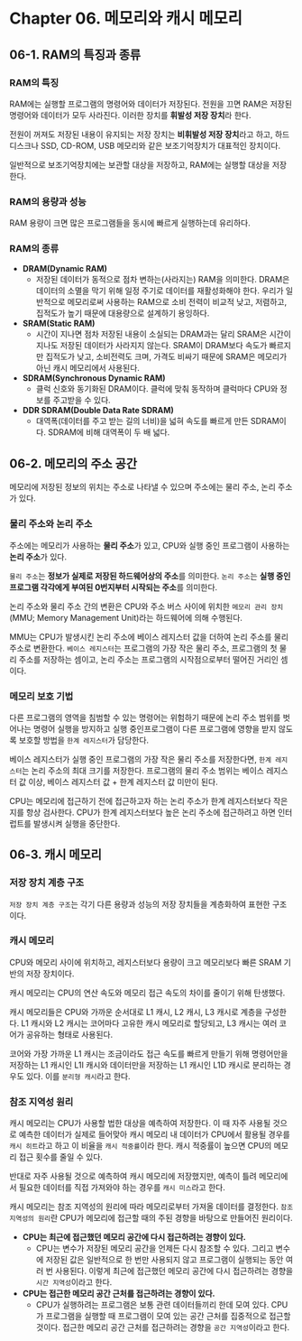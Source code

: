 # Chapter 06. 메모리와 캐시 메모리

## 06-1. RAM의 특징과 종류

### RAM의 특징

RAM에는 실행할 프로그램의 명령어와 데이터가 저장된다. 전원을 끄면 RAM은 저장된 명령어와 데이터가 모두 사라진다. 이러한 장치를 **휘발성 저장 장치**라 한다.

전원이 꺼져도 저장된 내용이 유지되는 저장 장치는 **비휘발성 저장 장치**라고 하고, 하드 디스크나 SSD, CD-ROM, USB 메모리와 같은 보조기억장치가 대표적인 장치이다.

일반적으로 보조기억장치에는 보관할 대상을 저장하고, RAM에는 실행할 대상을 저장한다.

### RAM의 용량과 성능

RAM 용량이 크면 많은 프로그램들을 동시에 빠르게 실행하는데 유리하다.

### RAM의 종류

- **DRAM(Dynamic RAM)**
  - 저장된 데이터가 동적으로 점차 변하는(사라지는) RAM을 의미한다. DRAM은 데이터의 소멸을 막기 위해 일정 주기로 데이터를 재활성화해야 한다.
    우리가 일반적으로 메모리로써 사용하는 RAM으로 소비 전력이 비교적 낮고, 저렴하고, 집적도가 높기 때문에 대용량으로 설계하기 용잉하다.
- **SRAM(Static RAM)**
  - 시간이 지나면 점차 저장된 내용이 소실되는 DRAM과는 달리 SRAM은 시간이 지나도 저장된 데이터가 사라지지 않는다.
    SRAM이 DRAM보다 속도가 빠르지만 집적도가 낮고, 소비전력도 크며, 가격도 비싸기 때문에 SRAM은 메모리가 아닌 캐시 메모리에서 사용된다.
- **SDRAM(Synchronous Dynamic RAM)**
  - 클럭 신호와 동기화된 DRAM이다. 클럭에 맞춰 동작하며 클럭마다 CPU와 정보를 주고받을 수 있다.
- **DDR SDRAM(Double Data Rate SDRAM)**
  - 대역폭(데이터를 주고 받는 길의 너비)을 넓혀 속도를 빠르게 만든 SDRAM이다. SDRAM에 비해 대역폭이 두 배 넓다.

## 06-2. 메모리의 주소 공간

메모리에 저장된 정보의 위치는 주소로 나타낼 수 있으며 주소에는 물리 주소, 논리 주소가 있다.

### 물리 주소와 논리 주소

주소에는 메모리가 사용하는 **물리 주소**가 있고, CPU와 실행 중인 프로그램이 사용하는 **논리 주소**가 있다.

`물리 주소`는 **정보가 실제로 저장된 하드웨어상의 주소**를 의미한다. `논리 주소`는 **실행 중인 프로그램 각각에게 부여된 0번지부터 시작되는 주소**를 의미한다.

논리 주소와 물리 주소 간의 변환은 CPU와 주소 버스 사이에 위치한 `메모리 관리 장치`(MMU; Memory Management Unit)라는 하드웨어에 의해 수행된다.

MMU는 CPU가 발생시킨 논리 주소에 베이스 레지스터 값을 더하여 논리 주소를 물리 주소로 변환한다. `베이스 레지스터`는 프로그램의 가장 작은 물리 주소, 프로그램의 첫 물리 주소를 저장하는 셈이고, 논리 주소는 프로그램의 시작점으로부터 떨어진 거리인 셈이다.

### 메모리 보호 기법

다른 프로그램의 영역을 침범할 수 있는 명령어는 위험하기 때문에 논리 주소 범위를 벗어나는 명령어 실행을 방지하고 실행 중인프로그램이 다른 프로그램에 영향을 받지 않도록 보호할 방법을 `한계 레지스터`가 담당한다.

베이스 레지스터가 실행 중인 프로그램의 가장 작은 물리 주소를 저장한다면, `한계 레지스터`는 논리 주소의 최대 크기를 저장한다. 프로그램의 물리 주소 범위는 베이스 레지스터 값 이상, 베이스 레지스터 값 + 한계 레지스터 값 미만이 된다.

CPU는 메모리에 접근하기 전에 접근하고자 하는 논리 주소가 한계 레지스터보다 작은지를 항상 검사한다. CPU가 한계 레지스터보다 높은 논리 주소에 접근하려고 하면 인터럽트를 발생시켜 실행을 중단한다.

## 06-3. 캐시 메모리

### 저장 장치 계층 구조

`저장 장치 계층 구조`는 각기 다른 용량과 성능의 저장 장치들을 계층화하여 표현한 구조이다.

### 캐시 메모리

CPU와 메모리 사이에 위치하고, 레지스터보다 용량이 크고 메모리보다 빠른 SRAM 기반의 저장 장치이다.

캐시 메모리는 CPU의 연산 속도와 메모리 접근 속도의 차이를 줄이기 위해 탄생했다.

캐시 메모리들은 CPU와 가까운 순서대로 L1 캐시, L2 캐시, L3 캐시로 계층을 구성한다. L1 캐시와 L2 캐시는 코어마다 고유한 캐시 메모리로 할당되고, L3 캐시는 여러 코어가 공유하는 형태로 사용된다.

코어와 가장 가까운 L1 캐시는 조금이라도 접근 속도를 빠르게 만들기 위해 명령어만을 저장하는 L1 캐시인 L1I 캐시와 데이터만을 저장하는 L1 캐시인 L1D 캐시로 분리하는 경우도 있다. 이를 `분리형 캐시`라고 한다.

### 참조 지역성 원리

캐시 메모리는 CPU가 사용할 법한 대상을 예측하여 저장한다. 이 때 자주 사용될 것으로 예측한 데이터가 실제로 들어맞아 캐시 메모리 내 데이터가 CPU에서 활용될 경우를 `캐시 히트`라고 하고 이 비율을 `캐시 적중률`이라 한다. 캐시 적중률이 높으면 CPU의 메모리 접근 횟수를 줄일 수 있다.

반대로 자주 사용될 것으로 예측하여 캐시 메모리에 저장했지만, 예측이 틀려 메모리에서 필요한 데이터를 직접 가져와야 하는 경우를 `캐시 미스`라고 한다.

캐시 메모리는 참조 지역성의 원리에 따라 메모리로부터 가져올 데이터를 결정한다. `참조 지역성의 원리`란 CPU가 메모리에 접근할 때의 주된 경향을 바탕으로 만들어진 원리이다.

- **CPU는 최근에 접근했던 메모리 공간에 다시 접근하려는 경향이 있다.**
  - CPU는 변수가 저장된 메모리 공간을 언제든 다시 참조할 수 있다. 그리고 변수에 저장된 값은 일반적으로 한 번만 사용되지 않고 프로그램이 실행되는 동안 여러 번 사용된다. 이렇게 최근에 접근했던 메모리 공간에 다시 접근하려는 경향을 `시간 지역성`이라고 한다.
- **CPU는 접근한 메모리 공간 근처를 접근하려는 경향이 있다.**
  - CPU가 실행하려는 프로그램은 보통 관련 데이터들끼리 한데 모여 있다. CPU가 프로그램을 실행할 때 프로그램이 모여 있는 공간 근처를 집중적으로 접근할 것이다. 접근한 메모리 공간 근처를 접근하려는 경향을 `공간 지역성`이라고 한다.
